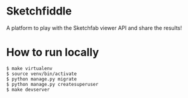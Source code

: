 Sketchfiddle
============

A platform to play with the Sketchfab viewer API and share the results!


How to run locally
==================

```
$ make virtualenv
$ source venv/bin/activate
$ python manage.py migrate
$ python manage.py createsuperuser
$ make devserver
```
